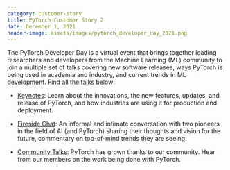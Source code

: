 ```yaml
---
category: customer-story
title: PyTorch Customer Story 2
date: December 1, 2021
header-image: assets/images/pytorch_developer_day_2021.png
---
```


The PyTorch Developer Day is a virtual event that brings together leading researchers and developers from the Machine Learning (ML) community to join a multiple set of talks covering new software releases, ways PyTorch is being used in academia and industry, and current trends in ML development. Find all the talks below:

- [Keynotes](https://www.youtube.com/c/PyTorch/playlists?view=50&sort=dd&shelf_id=4): Learn about the innovations, the new features, updates, and release of PyTorch, and how industries are using it for production and deployment.

- [Fireside Chat](https://youtu.be/JWdDl9Tvw6g): An informal and intimate conversation with two pioneers in the field of AI (and PyTorch) sharing their thoughts and vision for the future, commentary on top-of-mind trends they are seeing.

- [Community Talks](https://www.youtube.com/watch?v=7yQ4FgtYvj8): PyTorch has grown thanks to our community. Hear from our members on the work being done with PyTorch.
